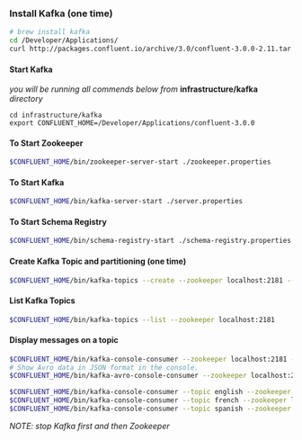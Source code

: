 ### Install Kafka (one time)

```bash
# brew install kafka
cd /Developer/Applications/
curl http://packages.confluent.io/archive/3.0/confluent-3.0.0-2.11.tar.gz | tar xz
```

#### Start Kafka

*you will be running all commends below from* **infrastructure/kafka** *directory*

```
cd infrastructure/kafka
export CONFLUENT_HOME=/Developer/Applications/confluent-3.0.0
```

#### To Start Zookeeper
```bash
$CONFLUENT_HOME/bin/zookeeper-server-start ./zookeeper.properties
```

#### To Start Kafka
```bash
$CONFLUENT_HOME/bin/kafka-server-start ./server.properties
```

#### To Start Schema Registry
```bash
$CONFLUENT_HOME/bin/schema-registry-start ./schema-registry.properties
```

#### Create Kafka Topic and partitioning (one time)
```bash
$CONFLUENT_HOME/bin/kafka-topics --create --zookeeper localhost:2181 --replication-factor 1 --partitions 1 --topic twitter
```

#### List Kafka Topics
```bash
$CONFLUENT_HOME/bin/kafka-topics --list --zookeeper localhost:2181
```

#### Display messages on a topic
```bash
$CONFLUENT_HOME/bin/kafka-console-consumer --zookeeper localhost:2181 --topic twitter --from-beginning --property print.key=true
# Show Avro data in JSON format in the console.
$CONFLUENT_HOME/bin/kafka-avro-console-consumer --zookeeper localhost:2181 --topic twitter --property print.key=true --property schema.registry.url=http://localhost:8081

$CONFLUENT_HOME/bin/kafka-console-consumer --topic english --zookeeper localhost:2181
$CONFLUENT_HOME/bin/kafka-console-consumer --topic french --zookeeper localhost:2181
$CONFLUENT_HOME/bin/kafka-console-consumer --topic spanish --zookeeper localhost:2181
```


*NOTE: stop Kafka first and then Zookeeper*
